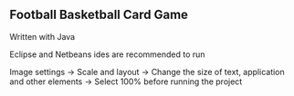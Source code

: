 ## Football Basketball Card Game

Written with Java

Eclipse and Netbeans ides are recommended to run 

Image settings -> Scale and layout -> Change the size of text, application and other elements -> Select 100% before running the project
